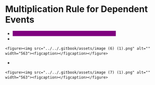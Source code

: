 # Multiplication Rule for Dependent Events

* <mark style="color:purple;background-color:purple;">**2 events are dependent, if they affect each other**</mark>
*

    <figure><img src="../../.gitbook/assets/image (6) (1).png" alt="" width="563"><figcaption></figcaption></figure>
*

    <figure><img src="../../.gitbook/assets/image (7) (1).png" alt="" width="563"><figcaption></figcaption></figure>
